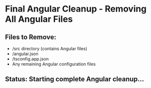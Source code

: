 # Final Angular Cleanup - Removing All Angular Files

## Files to Remove:
- /src directory (contains Angular files)
- /angular.json
- /tsconfig.app.json
- Any remaining Angular configuration files

## Status: Starting complete Angular cleanup...